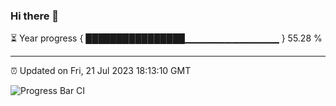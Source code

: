 ### Hi there 👋

⏳ Year progress { ████████████████▁▁▁▁▁▁▁▁▁▁▁▁▁▁ } 55.28 %

---

⏰ Updated on Fri, 21 Jul 2023 18:13:10 GMT

![Progress Bar CI](https://github.com/liununu/liununu/workflows/Progress%20Bar%20CI/badge.svg)
